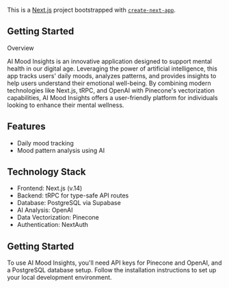 This is a [Next.js](https://nextjs.org/) project bootstrapped with [`create-next-app`](https://github.com/vercel/next.js/tree/canary/packages/create-next-app).

## Getting Started

Overview

AI Mood Insights is an innovative application designed to support mental health in our digital age. Leveraging the power of artificial intelligence, this app tracks users' daily moods, analyzes patterns, and provides insights to help users understand their emotional well-being. By combining modern technologies like Next.js, tRPC, and OpenAI with Pinecone's vectorization capabilities, AI Mood Insights offers a user-friendly platform for individuals looking to enhance their mental wellness.

## Features
- Daily mood tracking
- Mood pattern analysis using AI

## Technology Stack
- Frontend: Next.js (v.14)
- Backend: tRPC for type-safe API routes
- Database: PostgreSQL via Supabase
- AI Analysis: OpenAI
- Data Vectorization: Pinecone
- Authentication: NextAuth

## Getting Started
To use AI Mood Insights, you'll need API keys for Pinecone and OpenAI, and a PostgreSQL database setup. Follow the installation instructions to set up your local development environment.
